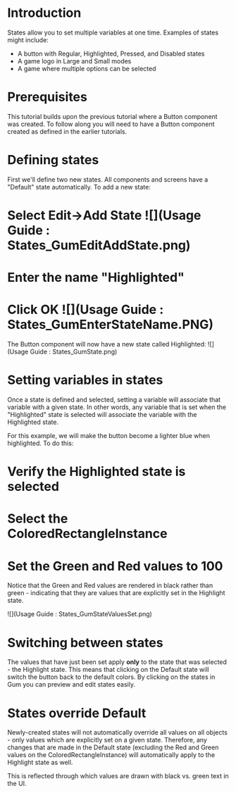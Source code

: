 # Introduction
States allow you to set multiple variables at one time.  Examples of states might include:

* A button with Regular, Highlighted, Pressed, and Disabled states
* A game logo in Large and Small modes
* A game where multiple options can be selected

# Prerequisites
This tutorial builds upon the previous tutorial where a Button component was created.  To follow along you will need to have a Button component created as defined in the earlier tutorials.

# Defining states
First we'll define two new states.  All components and screens have a "Default" state automatically.  To add a new state:

# Select Edit->Add State ![](Usage Guide : States_GumEditAddState.png)
# Enter the name "Highlighted"
# Click OK ![](Usage Guide : States_GumEnterStateName.PNG)

The Button component will now have a new state called Highlighted:
![](Usage Guide : States_GumState.png)

# Setting variables in states
Once a state is defined and selected, setting a variable will associate that variable with a given state.  In other words, any variable that is set when the "Highlighted" state is selected will associate the variable with the Highlighted state.

For this example, we will make the button become a lighter blue when highlighted.  To do this:

# Verify the Highlighted state is selected
# Select the ColoredRectangleInstance
# Set the Green and Red values to 100

Notice that the Green and Red values are rendered in black rather than green - indicating that they are values that are explicitly set in the Highlight state.  

![](Usage Guide : States_GumStateValuesSet.png)

# Switching between states
The values that have just been set apply **only** to the state that was selected - the Highlight state.  This means that clicking on the Default state will switch the button back to the default colors.  By clicking on the states in Gum you can preview and edit states easily.

# States override Default
Newly-created states will not automatically override all values on all objects - only values which are explicitly set on a given state.  Therefore, any changes that are made in the Default state (excluding the Red and Green values on the ColoredRectangleInstance) will automatically apply to the Highlight state as well.  

This is reflected through which values are drawn with black vs. green text in the UI.